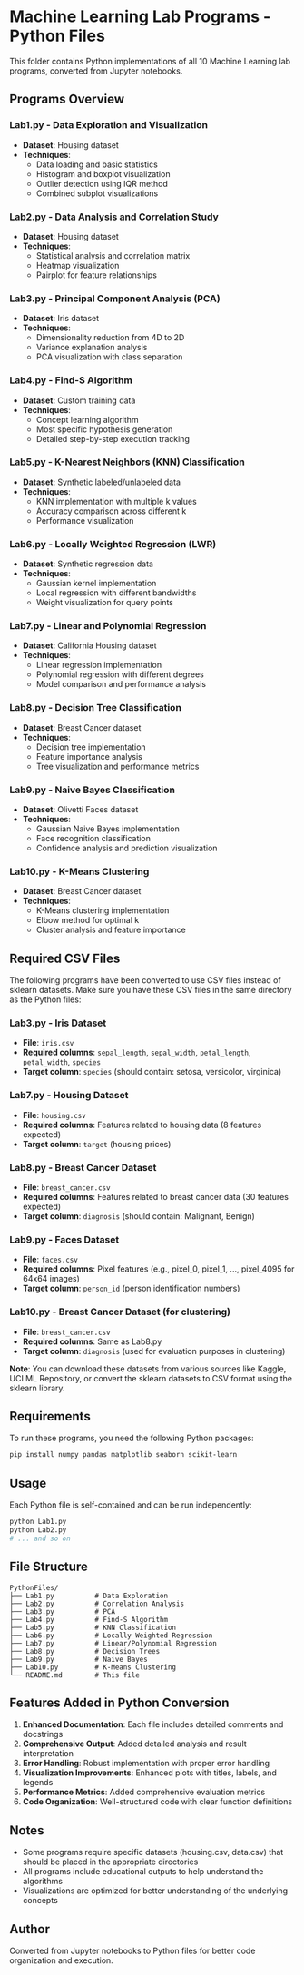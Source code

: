 # Machine Learning Lab Programs - Python Files

This folder contains Python implementations of all 10 Machine Learning lab programs, converted from Jupyter notebooks.

## Programs Overview

### Lab1.py - Data Exploration and Visualization

-   **Dataset**: Housing dataset
-   **Techniques**:
    -   Data loading and basic statistics
    -   Histogram and boxplot visualization
    -   Outlier detection using IQR method
    -   Combined subplot visualizations

### Lab2.py - Data Analysis and Correlation Study

-   **Dataset**: Housing dataset
-   **Techniques**:
    -   Statistical analysis and correlation matrix
    -   Heatmap visualization
    -   Pairplot for feature relationships

### Lab3.py - Principal Component Analysis (PCA)

-   **Dataset**: Iris dataset
-   **Techniques**:
    -   Dimensionality reduction from 4D to 2D
    -   Variance explanation analysis
    -   PCA visualization with class separation

### Lab4.py - Find-S Algorithm

-   **Dataset**: Custom training data
-   **Techniques**:
    -   Concept learning algorithm
    -   Most specific hypothesis generation
    -   Detailed step-by-step execution tracking

### Lab5.py - K-Nearest Neighbors (KNN) Classification

-   **Dataset**: Synthetic labeled/unlabeled data
-   **Techniques**:
    -   KNN implementation with multiple k values
    -   Accuracy comparison across different k
    -   Performance visualization

### Lab6.py - Locally Weighted Regression (LWR)

-   **Dataset**: Synthetic regression data
-   **Techniques**:
    -   Gaussian kernel implementation
    -   Local regression with different bandwidths
    -   Weight visualization for query points

### Lab7.py - Linear and Polynomial Regression

-   **Dataset**: California Housing dataset
-   **Techniques**:
    -   Linear regression implementation
    -   Polynomial regression with different degrees
    -   Model comparison and performance analysis

### Lab8.py - Decision Tree Classification

-   **Dataset**: Breast Cancer dataset
-   **Techniques**:
    -   Decision tree implementation
    -   Feature importance analysis
    -   Tree visualization and performance metrics

### Lab9.py - Naive Bayes Classification

-   **Dataset**: Olivetti Faces dataset
-   **Techniques**:
    -   Gaussian Naive Bayes implementation
    -   Face recognition classification
    -   Confidence analysis and prediction visualization

### Lab10.py - K-Means Clustering

-   **Dataset**: Breast Cancer dataset
-   **Techniques**:
    -   K-Means clustering implementation
    -   Elbow method for optimal k
    -   Cluster analysis and feature importance

## Required CSV Files

The following programs have been converted to use CSV files instead of sklearn datasets. Make sure you have these CSV files in the same directory as the Python files:

### Lab3.py - Iris Dataset
- **File**: `iris.csv`
- **Required columns**: `sepal_length`, `sepal_width`, `petal_length`, `petal_width`, `species`
- **Target column**: `species` (should contain: setosa, versicolor, virginica)

### Lab7.py - Housing Dataset
- **File**: `housing.csv`
- **Required columns**: Features related to housing data (8 features expected)
- **Target column**: `target` (housing prices)

### Lab8.py - Breast Cancer Dataset
- **File**: `breast_cancer.csv`
- **Required columns**: Features related to breast cancer data (30 features expected)
- **Target column**: `diagnosis` (should contain: Malignant, Benign)

### Lab9.py - Faces Dataset
- **File**: `faces.csv`
- **Required columns**: Pixel features (e.g., pixel_0, pixel_1, ..., pixel_4095 for 64x64 images)
- **Target column**: `person_id` (person identification numbers)

### Lab10.py - Breast Cancer Dataset (for clustering)
- **File**: `breast_cancer.csv`
- **Required columns**: Same as Lab8.py
- **Target column**: `diagnosis` (used for evaluation purposes in clustering)

**Note**: You can download these datasets from various sources like Kaggle, UCI ML Repository, or convert the sklearn datasets to CSV format using the sklearn library.

## Requirements

To run these programs, you need the following Python packages:

```bash
pip install numpy pandas matplotlib seaborn scikit-learn
```

## Usage

Each Python file is self-contained and can be run independently:

```bash
python Lab1.py
python Lab2.py
# ... and so on
```

## File Structure

```
PythonFiles/
├── Lab1.py          # Data Exploration
├── Lab2.py          # Correlation Analysis
├── Lab3.py          # PCA
├── Lab4.py          # Find-S Algorithm
├── Lab5.py          # KNN Classification
├── Lab6.py          # Locally Weighted Regression
├── Lab7.py          # Linear/Polynomial Regression
├── Lab8.py          # Decision Trees
├── Lab9.py          # Naive Bayes
├── Lab10.py         # K-Means Clustering
└── README.md        # This file
```

## Features Added in Python Conversion

1. **Enhanced Documentation**: Each file includes detailed comments and docstrings
2. **Comprehensive Output**: Added detailed analysis and result interpretation
3. **Error Handling**: Robust implementation with proper error handling
4. **Visualization Improvements**: Enhanced plots with titles, labels, and legends
5. **Performance Metrics**: Added comprehensive evaluation metrics
6. **Code Organization**: Well-structured code with clear function definitions

## Notes

-   Some programs require specific datasets (housing.csv, data.csv) that should be placed in the appropriate directories
-   All programs include educational outputs to help understand the algorithms
-   Visualizations are optimized for better understanding of the underlying concepts

## Author

Converted from Jupyter notebooks to Python files for better code organization and execution.
